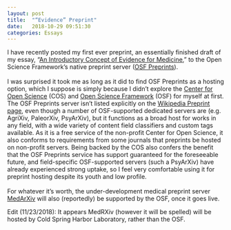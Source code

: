 ```yaml
---
layout: post
title:  "“Evidence” Preprint"
date:   2018-10-29 09:51:30
categories: Essays
---
```


I have recently posted my first ever preprint, an essentially finished draft of my essay, “[An Introductory Concept of Evidence for Medicine](https://osf.io/rz8pe/),” to the Open Science Framework’s native preprint server ([OSF Preprints](https://osf.io/preprints/)). 
<br><br>
I was surprised it took me as long as it did to find OSF Preprints as a hosting option, which I suppose is simply because I didn’t explore the [Center for Open Science](https://cos.io/) (COS) and [Open Science Framework](https://osf.io/) (OSF) for myself at first. The OSF Preprints server isn’t listed explicitly on the [Wikipedia Preprint page](https://en.wikipedia.org/wiki/Preprint), even though a number of OSF-supported dedicated servers are (e.g. AgriXiv, PaleorXiv, PsyArXiv), but it functions as a broad host for works in any field, with a wide variety of content field classifiers and custom tags available. As it is a free service of the non-profit Center for Open Science, it also conforms to requirements from some journals that preprints be hosted on non-profit servers. Being backed by the COS also confers the benefit that the OSF Preprints service has support guaranteed for the foreseeable future, and field-specific OSF-supported servers (such a PsyArXiv) have already experienced strong uptake, so I feel very comfortable using it for preprint hosting despite its youth and low profile. 
<br><br>
For whatever it’s worth, the under-development medical preprint server [MedArXiv](http://yoda.yale.edu/medrxiv) will also (reportedly) be supported by the OSF, once it goes live.

Edit (11/23/2018): It appears MedRXiv (however it will be spelled) will be hosted by Cold Spring Harbor Laboratory, rather than the OSF.
